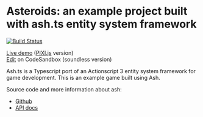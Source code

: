 # Asteroids: an example project built with ash.ts entity system framework
[![Build Status](https://travis-ci.com/icek/asteroids-pixi.svg?branch=master)](https://travis-ci.com/icek/asteroids)

[Live demo](https://icek.github.io/asteroids-pixi) ([PIXI.js](https://www.pixijs.com/) version)  
[Edit](https://codesandbox.io/s/q96x4p213q) on CodeSandbox (soundless version)

Ash.ts is a Typescript port of an Actionscript 3 entity system framework for game development. This is an example game built using Ash.

Source code and more information about ash:

* [Github](https://github.com/icek/ash)
* [API docs](https://icek.github.io/ash)
